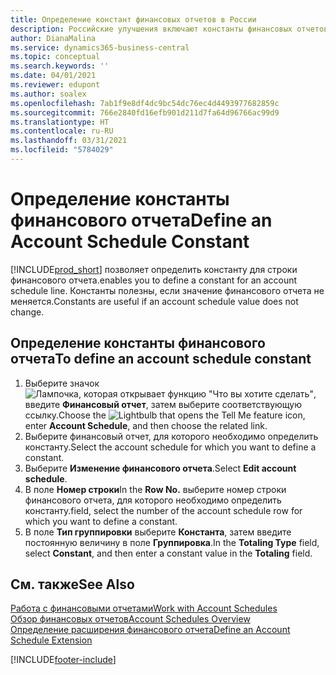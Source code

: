 ```yaml
---
title: Определение констант финансовых отчетов в России
description: Российские улучшения включают константы финансовых отчетов.
author: DianaMalina
ms.service: dynamics365-business-central
ms.topic: conceptual
ms.search.keywords: ''
ms.date: 04/01/2021
ms.reviewer: edupont
ms.author: soalex
ms.openlocfilehash: 7ab1f9e8df4dc9bc54dc76ec4d4493977682859c
ms.sourcegitcommit: 766e2840fd16efb901d211d7fa64d96766ac99d9
ms.translationtype: HT
ms.contentlocale: ru-RU
ms.lasthandoff: 03/31/2021
ms.locfileid: "5784029"
---
```

# <a name="define-an-account-schedule-constant"></a><span data-ttu-id="2ff40-103">Определение константы финансового отчета</span><span class="sxs-lookup"><span data-stu-id="2ff40-103">Define an Account Schedule Constant</span></span>

[!INCLUDE[prod_short](../../includes/prod_short.md)] <span data-ttu-id="2ff40-104">позволяет определить константу для строки финансового отчета.</span><span class="sxs-lookup"><span data-stu-id="2ff40-104">enables you to define a constant for an account schedule line.</span></span> <span data-ttu-id="2ff40-105">Константы полезны, если значение финансового отчета не меняется.</span><span class="sxs-lookup"><span data-stu-id="2ff40-105">Constants are useful if an account schedule value does not change.</span></span>

## <a name="to-define-an-account-schedule-constant"></a><span data-ttu-id="2ff40-106">Определение константы финансового отчета</span><span class="sxs-lookup"><span data-stu-id="2ff40-106">To define an account schedule constant</span></span>

1. <span data-ttu-id="2ff40-107">Выберите значок ![Лампочка, которая открывает функцию "Что вы хотите сделать"](../../media/ui-search/search_small.png "Что вы хотите сделать"), введите **Финансовый отчет**, затем выберите соответствующую ссылку.</span><span class="sxs-lookup"><span data-stu-id="2ff40-107">Choose the ![Lightbulb that opens the Tell Me feature](../../media/ui-search/search_small.png "Tell me what you want to do") icon, enter **Account Schedule**, and then choose the related link.</span></span>
2. <span data-ttu-id="2ff40-108">Выберите финансовый отчет, для которого необходимо определить константу.</span><span class="sxs-lookup"><span data-stu-id="2ff40-108">Select the account schedule for which you want to define a constant.</span></span>
3. <span data-ttu-id="2ff40-109">Выберите **Изменение финансового отчета**.</span><span class="sxs-lookup"><span data-stu-id="2ff40-109">Select **Edit account schedule**.</span></span>
4. <span data-ttu-id="2ff40-110">В поле **Номер строки**</span><span class="sxs-lookup"><span data-stu-id="2ff40-110">In the **Row No.**</span></span> <span data-ttu-id="2ff40-111">выберите номер строки финансового отчета, для которого необходимо определить константу.</span><span class="sxs-lookup"><span data-stu-id="2ff40-111">field, select the number of the account schedule row for which you want to define a constant.</span></span>
5. <span data-ttu-id="2ff40-112">В поле **Тип группировки** выберите **Константа**, затем введите постоянную величину в поле **Группировка**.</span><span class="sxs-lookup"><span data-stu-id="2ff40-112">In the **Totaling Type** field, select **Constant**, and then enter a constant value in the **Totaling** field.</span></span>


## <a name="see-also"></a><span data-ttu-id="2ff40-113">См. также</span><span class="sxs-lookup"><span data-stu-id="2ff40-113">See Also</span></span>

[<span data-ttu-id="2ff40-114">Работа с финансовыми отчетами</span><span class="sxs-lookup"><span data-stu-id="2ff40-114">Work with Account Schedules</span></span>](How-to-Work-with-Account-Schedules.md)  
[<span data-ttu-id="2ff40-115">Обзор финансовых отчетов</span><span class="sxs-lookup"><span data-stu-id="2ff40-115">Account Schedules Overview</span></span>](account-schedules-overview.md)  
[<span data-ttu-id="2ff40-116">Определение расширения финансового отчета</span><span class="sxs-lookup"><span data-stu-id="2ff40-116">Define an Account Schedule Extension</span></span>](How-to-Define-an-Account-Schedule-Extension.md)  


[!INCLUDE[footer-include](../../includes/footer-banner.md)]